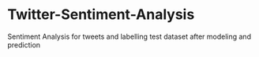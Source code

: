 # Twitter-Sentiment-Analysis
Sentiment Analysis for tweets and labelling test dataset after modeling and prediction
